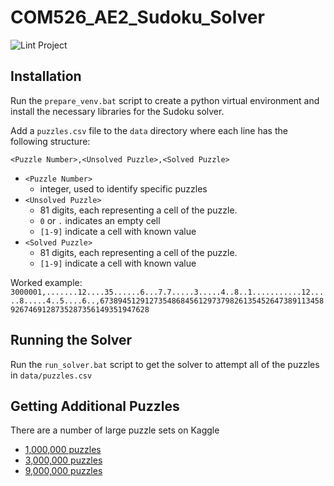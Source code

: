 # COM526_AE2_Sudoku_Solver
![Lint Project](https://github.com/Grahame-student/COM526_AE2_Sudoku_Solver/workflows/Lint%20Project/badge.svg)

## Installation
Run the ```prepare_venv.bat``` script to create a python virtual environment and install the necessary libraries for the Sudoku solver.

Add a ```puzzles.csv``` file to the ```data``` directory where each line has the following structure:

```<Puzzle Number>,<Unsolved Puzzle>,<Solved Puzzle>```

* ```<Puzzle Number>```
  * integer, used to identify specific puzzles
* ```<Unsolved Puzzle>```
  * 81 digits, each representing a cell of the puzzle.
  * ```0``` or ```.``` indicates an empty cell
  * ```[1-9]``` indicate a cell with known value
* ```<Solved Puzzle>```
  * 81 digits, each representing a cell of the puzzle.
  * ```[1-9]``` indicate a cell with known value

Worked example:
```3000001,.......12....35......6...7.7.....3.....4..8..1...........12.....8.....4..5....6..,673894512912735486845612973798261354526473891134589267469128735287356149351947628```

## Running the Solver
Run the ```run_solver.bat``` script to get the solver to attempt all of the puzzles in ```data/puzzles.csv```

## Getting Additional Puzzles
There are a number of large puzzle sets on Kaggle
* [1,000,000 puzzles](https://www.kaggle.com/bryanpark/sudoku)
* [3,000,000 puzzles](https://www.kaggle.com/radcliffe/3-million-sudoku-puzzles-with-ratings)
* [9,000,000 puzzles](https://www.kaggle.com/rohanrao/sudoku)
